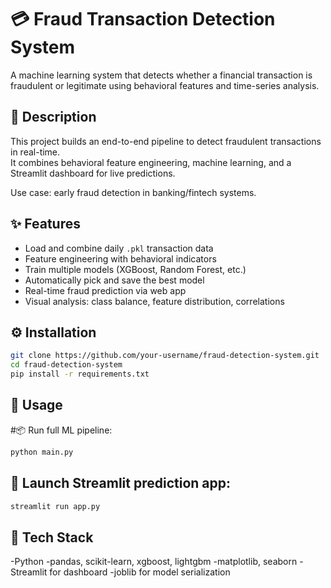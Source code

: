 # 💳 Fraud Transaction Detection System

A machine learning system that detects whether a financial transaction is fraudulent or legitimate using behavioral features and time-series analysis.



## 📝 Description

This project builds an end-to-end pipeline to detect fraudulent transactions in real-time.  
It combines behavioral feature engineering, machine learning, and a Streamlit dashboard for live predictions.

Use case: early fraud detection in banking/fintech systems.




## ✨ Features

- Load and combine daily `.pkl` transaction data
- Feature engineering with behavioral indicators
- Train multiple models (XGBoost, Random Forest, etc.)
- Automatically pick and save the best model
- Real-time fraud prediction via web app
- Visual analysis: class balance, feature distribution, correlations



## ⚙️ Installation

```bash
git clone https://github.com/your-username/fraud-detection-system.git
cd fraud-detection-system
pip install -r requirements.txt
```

## 🚀 Usage

#📦 Run full ML pipeline:

 ```bash
 python main.py
 ```

## 🧠 Launch Streamlit prediction app:

```bash
streamlit run app.py
```

## 🧰 Tech Stack

-Python
-pandas, scikit-learn, xgboost, lightgbm
-matplotlib, seaborn
-Streamlit for dashboard
-joblib for model serialization
